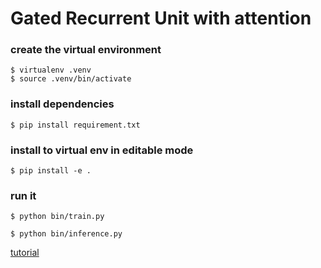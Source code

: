 # Gated Recurrent Unit with attention

### create the virtual environment
    $ virtualenv .venv
    $ source .venv/bin/activate

### install dependencies
    $ pip install requirement.txt

### install to virtual env in editable mode
    $ pip install -e .

### run it
    $ python bin/train.py

    $ python bin/inference.py

[tutorial](https://www.tensorflow.org/text/tutorials/nmt_with_attention)

